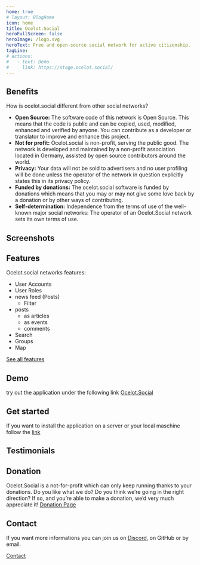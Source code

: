 ```yaml
---
home: true
# layout: BlogHome
icon: home
title: Ocelot.Social
heroFullScreen: false
heroImage: /logo.svg
heroText: Free and open-source social network for active citizenship.
tagLine: 
# actions:
#   - text: Demo
#     link: https://stage.ocelot.social/
---
```

## Benefits

How is ocelot.social different from other social networks?

- **Open Source:** The software code of this network is Open Source. This means that the code is public and can be copied, used, modified, enhanced and verified by anyone. You can contribute as a developer or translator to improve and enhance this project.
- **Not for profit:** Ocelot.social is non-profit, serving the public good. The network is developed and maintained by a non-profit association located in Germany, assisted by open source contributors around the world.
- **Privacy:** Your data will not be sold to advertisers and no user profiling will be done unless the operator of the network in question explicitly states this in its privacy policy.
- **Funded by donations:** The ocelot.social software is funded by donations which means that you may or may not give some love back by a donation or by other ways of contributing.
- **Self-determination:** Independence from the terms of use of the well-known major social networks: The operator of an Ocelot.Social network sets its own terms of use.

<!-- ## Video (link) -->

## Screenshots

<!-- We want to make a slider with different screenshots -->

## Features

Ocelot.social networks features:

- User Accounts
- User Roles
- news feed (Posts)
  - Filter
- posts
  - as articles
  - as events
  - comments
- Search
- Groups
- Map

[See all features](/features)
<!-- Button
<Button >See all features!</Button>
-->

## Demo

try out the application under the following link [Ocelot.Social](https://stage.ocelot.social/)
<!-- Button to demo page -->

## Get started

If you want to install the application on a server or your local maschine follow the [link](/get-started)
<!-- Button to get started page  -->

## Testimonials

<!-- Heimo (sender.fm), Ulf Tramsen, Lars Ebert (Yunite.me), Jenseblümchen (freilernen.social) -->

## Donation

Ocelot.Social is a not-for-profit which can only keep running thanks to your donations. Do you like what we do? Do you think we’re going in the right direction? If so, and you’re able to make a donation, we’d very much appreciate it! [Donation Page](/donations)
<!-- Button to Donation Page -->

## Contact

If you want more informations you can join us on [Discord](https://discord.gg/AGPJ7YgC), on GitHub or by email.

[Contact](/contact)
<!-- Button to contact page-->
